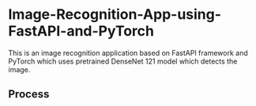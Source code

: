 # Image-Recognition-App-using-FastAPI-and-PyTorch
This is an image recognition application based on FastAPI framework and PyTorch which uses pretrained DenseNet 121 model which detects the image.

## Process
